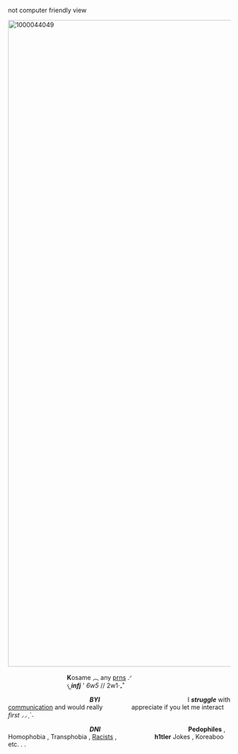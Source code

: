 not computer friendly view

<img width="1868" height="1464" alt="1000044049" src="https://github.com/user-attachments/assets/1c28aa38-086d-41aa-8d67-cfc29c501306" />

⠀⠀⠀⠀⠀⠀⠀⠀⠀⠀⠀⠀⠀**K**osame ︵ any <ins>prns</ins> .ᐟ⠀⠀⠀⠀⠀⠀⠀⠀⠀⠀
⠀⠀⠀⠀⠀⠀⠀⠀⠀⠀⠀⠀⠀𐔌***infj*** ' *6w5* // 2w1‧₊˚ 

⠀⠀⠀⠀⠀⠀⠀⠀⠀⠀⠀⠀⠀⠀⠀⠀⠀⠀***BYI***⠀⠀⠀⠀⠀⠀⠀⠀⠀⠀⠀⠀⠀⠀⠀
⠀⠀⠀⠀I ***struggle*** with <ins>communication</ins> and would *r*eally ⠀⠀⠀⠀⠀⠀appreciate if you let me interact *first* ⸝⸝ˎˊ˗

⠀⠀⠀⠀⠀⠀⠀⠀⠀⠀⠀⠀⠀⠀⠀⠀⠀⠀***DNI***⠀⠀⠀⠀⠀⠀⠀⠀⠀⠀⠀⠀⠀⠀⠀
⠀⠀⠀⠀**Pedophiles** , Homophobia , Transphobia , <ins>Racists</ins> , ⠀⠀⠀⠀⠀⠀⠀⠀**h1tler** Jokes , Koreaboo etc. . . 
<!--
**BeyondTheDeepBlueSeas/BeyondTheDeepBlueSeas** is a ✨ _special_ ✨ repository because its `README.md` (this file) appears on your GitHub profile.

Here are some ideas to get you started:

- 🔭 I’m currently working on ...
- 🌱 I’m currently learning ...
- 👯 I’m looking to collaborate on ...
- 🤔 I’m looking for help with ...
- 💬 Ask me about ...
- 📫 How to reach me: ...
- 😄 Pronouns: ...
- ⚡ Fun fact: ...
-->
